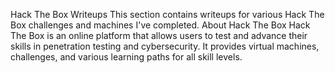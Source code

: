 Hack The Box Writeups
This section contains writeups for various Hack The Box challenges and machines I've completed.
About Hack The Box
Hack The Box is an online platform that allows users to test and advance their skills in penetration testing and cybersecurity. It provides virtual machines, challenges, and various learning paths for all skill levels.